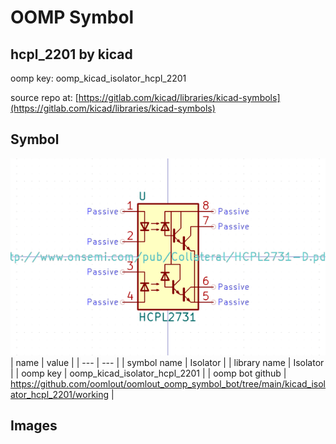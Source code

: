 # OOMP Symbol  
## hcpl_2201  by kicad  
  
oomp key: oomp_kicad_isolator_hcpl_2201  
  
source repo at: [https://gitlab.com/kicad/libraries/kicad-symbols](https://gitlab.com/kicad/libraries/kicad-symbols)  
## Symbol  
  
[![working.png](working_600.png)](working.png)  
| name | value | 
| --- | --- | 
| symbol name | Isolator | 
| library name | Isolator | 
| oomp key | oomp_kicad_isolator_hcpl_2201 | 
| oomp bot github | https://github.com/oomlout/oomlout_oomp_symbol_bot/tree/main/kicad_isolator_hcpl_2201/working | 
## Images  
